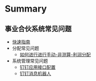 # Summary

## 事业合伙系统常见问题

* [快速指南](README.md)
* 分配常见问题
  * [如何进行进行手动-非测算-利润分配](如何进行进行手动-非测算-利润分配.md)
* 系统管理常见问题
  * [钉钉应用接口配置](ding-app.md)
  * [钉钉消息机器人](ding-msg-bot.md)
